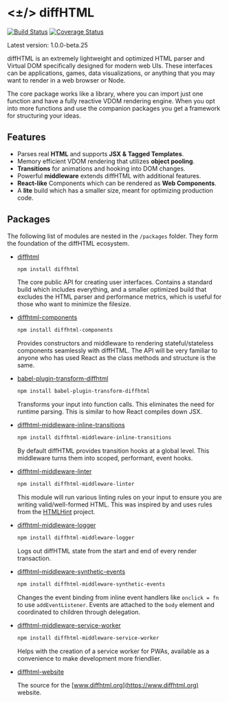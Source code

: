 # <±/> diffHTML

[![Build Status](https://travis-ci.com/tbranyen/diffhtml.svg?branch=master)](https://travis-ci.com/tbranyen/diffhtml)
[![Coverage
  Status](https://coveralls.io/repos/tbranyen/diffhtml/badge.svg?branch=master&service=github)](https://coveralls.io/github/tbranyen/diffhtml?branch=master)

Latest version: 1.0.0-beta.25

diffHTML is an extremely lightweight and optimized HTML parser and Virtual DOM
specifically designed for modern web UIs. These interfaces can be applications,
games, data visualizations, or anything that you may want to render in a web
browser or Node.

The core package works like a library, where you can import just one function
and have a fully reactive VDOM rendering engine. When you opt into more
functions and use the companion packages you get a framework for structuring
your ideas.

## Features

- Parses real **HTML** and supports **JSX & Tagged Templates**.
- Memory efficient VDOM rendering that utilizes **object pooling**.
- **Transitions** for animations and hooking into DOM changes.
- Powerful **middleware** extends diffHTML with additional features.
- **React-like** Components which can be rendered as **Web Components**.
- A **lite** build which has a smaller size, meant for optimizing production code.

## Packages

The following list of modules are nested in the `/packages` folder. They form
the foundation of the diffHTML ecosystem.

* [diffhtml](/packages/diffhtml)

  ```sh
  npm install diffhtml
  ```

  The core public API for creating user interfaces. Contains a standard build
  which includes everything, and a smaller optimized build that excludes the
  HTML parser and performance metrics, which is useful for those who want to
  minimize the filesize.

* [diffhtml-components](/packages/diffhtml-components)

  ```sh
  npm install diffhtml-components
  ```

  Provides constructors and middleware to rendering stateful/stateless
  components seamlessly with diffHTML. The API will be very familiar to anyone
  who has used React as the class methods and structure is the same.

* [babel-plugin-transform-diffhtml](/packages/babel-plugin-transform-diffhtml)

  ```sh
  npm install babel-plugin-transform-diffhtml
  ```

  Transforms your input into function calls. This eliminates the need for
  runtime parsing. This is similar to how React compiles down JSX.

* [diffhtml-middleware-inline-transitions](/packages/diffhtml-middleware-inline-transitions)

  ```sh
  npm install diffhtml-middleware-inline-transitions
  ```

  By default diffHTML provides transition hooks at a global level. This
  middleware turns them into scoped, performant, event hooks.

* [diffhtml-middleware-linter](/packages/diffhtml-middleware-linter)

  ```sh
  npm install diffhtml-middleware-linter
  ```

  This module will run various linting rules on your input to ensure you are
  writing valid/well-formed HTML. This was inspired by and uses rules from the
  [HTMLHint](https://htmlhint.com/) project.

* [diffhtml-middleware-logger](/packages/diffhtml-middleware-logger)

  ```sh
  npm install diffhtml-middleware-logger
  ```

  Logs out diffHTML state from the start and end of every render transaction.

* [diffhtml-middleware-synthetic-events](/packages/diffhtml-middleware-synthetic-events)

  ```sh
  npm install diffhtml-middleware-synthetic-events
  ```

  Changes the event binding from inline event handlers like `onclick = fn` to
  use `addEventListener`. Events are attached to the `body` element and
  coordinated to children through delegation.

* [diffhtml-middleware-service-worker](/packages/diffhtml-middleware-service-worker)

  ```sh
  npm install diffhtml-middleware-service-worker
  ```

  Helps with the creation of a service worker for PWAs, available as a
  convenience to make development more friendlier.

* [diffhtml-website](/packages/diffhtml-website)

  The source for the [www.diffhtml.org](https://www.diffhtml.org) website.
